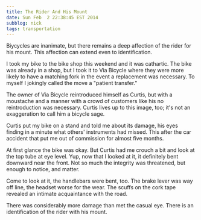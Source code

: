 ```yaml
---
title: The Rider And His Mount
date: Sun Feb  2 22:38:45 EST 2014
subblog: nick
tags: transportation
---
```


Biycycles are inanimate, but there remains a deep affection of the rider for his mount. This affection can extend even to identification.

I took my bike to the bike shop this weekend and it was cathartic. The bike was already in a shop, but I took it to Via Bicycle where they were more likely to have a matching fork in the event a replacement was necessary. To myself I jokingly called the move a "patient transfer."

The owner of Via Bicycle reintroduced himself as Curtis, but with a moustache and a manner with a crowd of customers like his no reintroduction was necessary. Curtis lives up to this image, too; it's not an exaggeration to call him a bicycle sage. 

Curtis put my bike on a stand and told me about its damage, his eyes finding in a minute what others' instruments had missed. This after the car accident that put me out of commission for almost five months.

<!-- MORE -->

At first glance the bike was okay. But Curtis had me crouch a bit and look at the top tube at eye level. Yup, now that I looked at it, it definitely bent downward near the front. Not so much the integrity was threatened, but enough to notice, and matter.

Come to look at it, the handlebars were bent, too. The brake lever was way off line, the headset worse for the wear. The scuffs on the cork tape revealed an intimate acquaintance with the road.

There was considerably more damage than met the casual eye. There is an identification of the rider with his mount.
